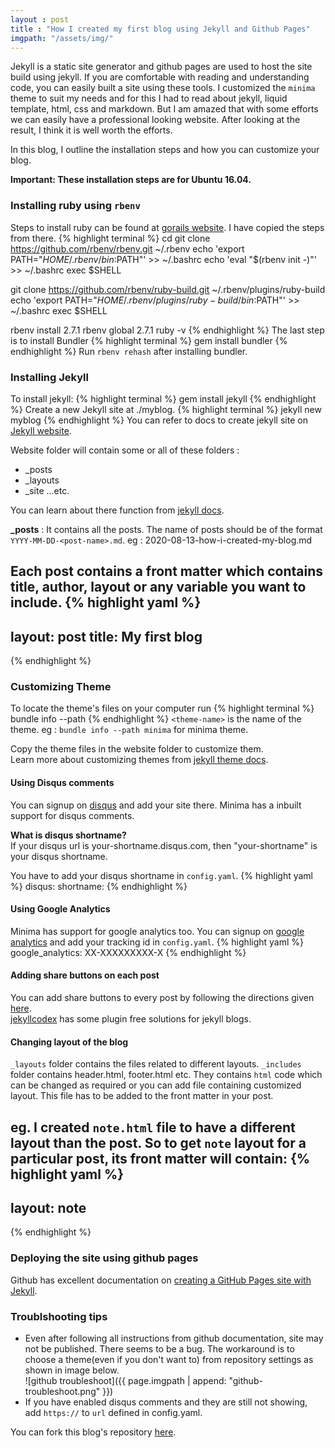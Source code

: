 ```yaml
---
layout : post
title : "How I created my first blog using Jekyll and Github Pages"
imgpath: "/assets/img/"
---
```


Jekyll is a static site generator and github pages are used to host the site build using jekyll. If you are comfortable with reading and understanding code, you can easily built a site using these tools. I customized the `minima` theme to suit my needs and for this I had to read about jekyll, liquid template, html, css and markdown. But I am amazed that with some efforts we can easily have a professional looking website. After looking at the result, I think it is well worth the efforts.  

In this blog, I outline the installation steps and how you can customize your blog.

**Important: These installation steps are for Ubuntu 16.04.**

### Installing ruby using `rbenv`
Steps to install ruby can be found at [gorails website](https://gorails.com/setup/ubuntu/16.04#ruby-rbenv).
I have copied the steps from there.
{% highlight terminal %}
cd
git clone https://github.com/rbenv/rbenv.git ~/.rbenv
echo 'export PATH="$HOME/.rbenv/bin:$PATH"' >> ~/.bashrc
echo 'eval "$(rbenv init -)"' >> ~/.bashrc
exec $SHELL

git clone https://github.com/rbenv/ruby-build.git ~/.rbenv/plugins/ruby-build
echo 'export PATH="$HOME/.rbenv/plugins/ruby-build/bin:$PATH"' >> ~/.bashrc
exec $SHELL

rbenv install 2.7.1
rbenv global 2.7.1
ruby -v
{% endhighlight %}
The last step is to install Bundler
{% highlight terminal %}
gem install bundler
{% endhighlight %}
Run `rbenv rehash` after installing bundler.

### Installing Jekyll
To install jekyll:
{% highlight terminal %}
gem install jekyll
{% endhighlight %}
Create a new Jekyll site at ./myblog.
{% highlight terminal %}
jekyll new myblog
{% endhighlight %}
You can refer to docs to create jekyll site on [Jekyll website](https://jekyllrb.com/docs/#instructions).  

Website folder will contain some or all of these folders :
- _posts
- _layouts
- _site ...etc.

You can learn about there function from [jekyll docs](https://jekyllrb.com/docs/).  

**_posts** : It contains all the posts. The name of posts should be of the format `YYYY-MM-DD-<post-name>.md`. eg : 2020-08-13-how-i-created-my-blog.md  

Each post contains a front matter which contains title, author, layout or any variable you want to include.
{% highlight yaml %}
---
layout: post
title: My first blog
---
{% endhighlight %}

### Customizing Theme 
To locate the theme's files on your computer run
{% highlight terminal %}
bundle info --path <theme-name>
{% endhighlight %}
`<theme-name>` is the name of the theme. eg : `bundle info --path minima` for minima theme.  

Copy the theme files in the website folder to customize them.  
Learn more about customizing themes from [jekyll theme docs](https://jekyllrb.com/docs/themes/).

#### Using Disqus comments
You can signup on [disqus](https://disqus.com/) and add your site there. Minima has a inbuilt support for disqus comments. 

**What is disqus shortname?**  
If your disqus url is your-shortname.disqus.com, then "your-shortname" is your disqus shortname.  

You have to add your disqus shortname in `config.yaml`.
{% highlight yaml %}
disqus:
  shortname: <disqus-shortname> 
{% endhighlight %}

#### Using Google Analytics
Minima has support for google analytics too.
You can signup on [google analytics](https://analytics.google.com/analytics/web/) and add your tracking id in `config.yaml`.
{% highlight yaml %}
google_analytics: XX-XXXXXXXXX-X
{% endhighlight %}

#### Adding share buttons on each post
You can add share buttons to every post by following the directions given [here](https://jekyllcodex.org/without-plugin/share-buttons/).  
[jekyllcodex](https://jekyllcodex.org/without-plugins/) has some plugin free solutions for jekyll blogs.

#### Changing layout of the blog
`_layouts` folder contains the files related to different layouts. `_includes` folder contains header.html, footer.html etc. They contains `html` code which can be changed as required or you can add file containing customized layout. This file has to be added to the front matter in your post.

eg. I created `note.html` file to have a different layout than the post. So to get `note` layout for a particular post, its front matter will contain:
{% highlight yaml %}
---
layout: note
---
{% endhighlight %}

### Deploying the site using github pages
Github has excellent documentation on [creating a GitHub Pages site with Jekyll](https://docs.github.com/en/github/working-with-github-pages/creating-a-github-pages-site-with-jekyll).

### Troublshooting tips
- Even after following all instructions from github documentation, site may not be published. There seems to be a bug. The workaround is to choose a theme(even if you don't want to) from repository settings as shown in image below.  
![github troubleshoot]({{ page.imgpath | append: "github-troubleshoot.png" }})
- If you have enabled disqus comments and they are still not showing, add `https://` to `url` defined in config.yaml.

You can fork this blog's repository [here](https://github.com/Eikansh/eikansh.github.io).

